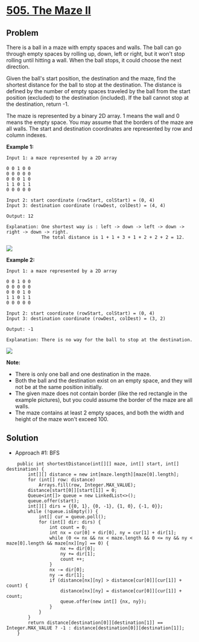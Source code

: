 # <a href='https://leetcode.com/problems/the-maze-ii/'>505. The Maze II</a>

## Problem
There is a ball in a maze with empty spaces and walls. The ball can go through empty spaces by rolling up, down, left or right, but it won't stop rolling until hitting a wall. When the ball stops, it could choose the next direction.

Given the ball's start position, the destination and the maze, find the shortest distance for the ball to stop at the destination. The distance is defined by the number of empty spaces traveled by the ball from the start position (excluded) to the destination (included). If the ball cannot stop at the destination, return -1.

The maze is represented by a binary 2D array. 1 means the wall and 0 means the empty space. You may assume that the borders of the maze are all walls. The start and destination coordinates are represented by row and column indexes.

<strong>Example 1:</strong>
```
Input 1: a maze represented by a 2D array

0 0 1 0 0
0 0 0 0 0
0 0 0 1 0
1 1 0 1 1
0 0 0 0 0

Input 2: start coordinate (rowStart, colStart) = (0, 4)
Input 3: destination coordinate (rowDest, colDest) = (4, 4)

Output: 12

Explanation: One shortest way is : left -> down -> left -> down -> right -> down -> right.
             The total distance is 1 + 1 + 3 + 1 + 2 + 2 + 2 = 12.
```
<img src='https://assets.leetcode.com/uploads/2018/10/12/maze_1_example_1.png' />

<strong>Example 2:</strong>
```
Input 1: a maze represented by a 2D array

0 0 1 0 0
0 0 0 0 0
0 0 0 1 0
1 1 0 1 1
0 0 0 0 0

Input 2: start coordinate (rowStart, colStart) = (0, 4)
Input 3: destination coordinate (rowDest, colDest) = (3, 2)

Output: -1

Explanation: There is no way for the ball to stop at the destination.
```
<img src='https://assets.leetcode.com/uploads/2018/10/13/maze_1_example_2.png' />

<strong>Note:</strong>
- There is only one ball and one destination in the maze.
- Both the ball and the destination exist on an empty space, and they will not be at the same position initially.
- The given maze does not contain border (like the red rectangle in the example pictures), but you could assume the border of the maze are all walls.
- The maze contains at least 2 empty spaces, and both the width and height of the maze won't exceed 100.

## Solution
- Approach #1: BFS
```
    public int shortestDistance(int[][] maze, int[] start, int[] destination) {
        int[][] distance = new int[maze.length][maze[0].length];
        for (int[] row: distance)
            Arrays.fill(row, Integer.MAX_VALUE);
        distance[start[0]][start[1]] = 0;
        Queue<int[]> queue = new LinkedList<>();
        queue.offer(start);
        int[][] dirs = {{0, 1}, {0, -1}, {1, 0}, {-1, 0}};
        while (!queue.isEmpty()) {
            int[] cur = queue.poll();
            for (int[] dir: dirs) {
                int count = 0;
                int nx = cur[0] + dir[0], ny = cur[1] + dir[1];
                while (0 <= nx && nx < maze.length && 0 <= ny && ny < maze[0].length && maze[nx][ny] == 0) {
                    nx += dir[0];
                    ny += dir[1];
                    count ++;
                }
                nx -= dir[0];
                ny -= dir[1];
                if (distance[nx][ny] > distance[cur[0]][cur[1]] + count) {
                    distance[nx][ny] = distance[cur[0]][cur[1]] + count;
                    queue.offer(new int[] {nx, ny});
                }
            }
        }
        return distance[destination[0]][destination[1]] == Integer.MAX_VALUE ? -1 : distance[destination[0]][destination[1]];
    }
```

